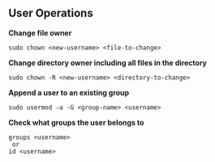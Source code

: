 ## User Operations

**Change file owner**
```
sudo chown <new-username> <file-to-change>
```
**Change directory owner including all files in the directory**
```
sudo chown -R <new-username> <directory-to-change>
```
**Append a user to an existing group**
```
sudo usermod -a -G <group-name> <username>
```
**Check what groups the user belongs to**
```
groups <username>
 or
id <username>
```
